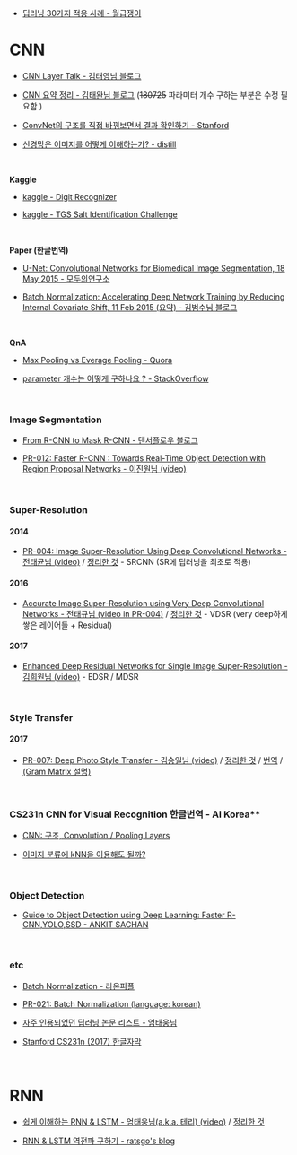 
- [딥러닝 30가지 적용 사례 - 월급쟁이](https://brunch.co.kr/@itschloe1/23)

# CNN

- [CNN Layer Talk - 김태영님 블로그](https://tykimos.github.io/2017/01/27/CNN_Layer_Talk/)

- [CNN 요약 정리 - 김태완님 블로그](http://taewan.kim/post/cnn/) (~~180725~~ 파라미터 개수 구하는 부분은 수정 필요함 )

- [ConvNet의 구조를 직접 바꿔보면서 결과 확인하기 - Stanford](https://cs.stanford.edu/people/karpathy/convnetjs/demo/cifar10.html)

- [신경망은 이미지를 어떻게 이해하는가? - distill](https://distill.pub/2017/feature-visualization/)

&nbsp;

**Kaggle**
- [kaggle - Digit Recognizer](./kaggle/Digit%20Recognizer/README.md)

- [kaggle - TGS Salt Identification Challenge](./kaggle/TGS%20Salt%20Identification%20Challenge/README.md)

&nbsp;

**Paper (한글번역)**

- [U-Net: Convolutional Networks for Biomedical
Image Segmentation, 18 May 2015 - 모두의연구소](https://modulabs-biomedical.github.io/U_Net)

- [Batch Normalization: Accelerating Deep Network Training by Reducing Internal Covariate Shift, 11 Feb 2015 (요약) - 김범수님 블로그](https://shuuki4.wordpress.com/2016/01/13/batch-normalization-%EC%84%A4%EB%AA%85-%EB%B0%8F-%EA%B5%AC%ED%98%84/)

&nbsp;

**QnA**

- [Max Pooling vs Everage Pooling  - Quora](https://www.quora.com/What-is-the-benefit-of-using-average-pooling-rather-than-max-pooling)

- [parameter 개수는 어떻게 구하나요 ? - StackOverflow](https://stackoverflow.com/questions/28232235/how-to-calculate-the-number-of-parameters-of-convolutional-neural-networks)

&nbsp;

### Image Segmentation

- [From R-CNN to Mask R-CNN - 텐서플로우 블로그](https://tensorflow.blog/2017/06/05/from-r-cnn-to-mask-r-cnn/)

- [PR-012: Faster R-CNN : Towards Real-Time Object Detection with Region Proposal Networks - 이진원님 (video)](https://youtu.be/kcPAGIgBGRs)


&nbsp;

### Super-Resolution

#### 2014

- [PR-004: Image Super-Resolution Using Deep Convolutional Networks - 전태균님 (video)](https://youtu.be/1jGr_OFyfa0) / [정리한 것](./note/PR-004%20Image%20Super-Resolution%20Using%20Deep%20Convolutional%20Networks%20-%20전태균님/README.md) - SRCNN (SR에 딥러닝을 최초로 적용)


#### 2016

- [Accurate Image Super-Resolution using Very Deep Convolutional Networks - 전태규님 (video in PR-004)]() / [정리한 것](./note/Accurate%20Image%20Super-Resolution%20using%20Very%20Deep%20Convolutional%20Networks%20(2016)%20-%20전태균님/README.md) - VDSR (very deep하게 쌓은 레이어들 + Residual)

#### 2017

- [Enhanced Deep Residual Networks for Single Image Super-Resolution - 김희원님 (video)](https://youtu.be/OMIqkn2DCUk) - EDSR / MDSR

&nbsp;

### Style Transfer

#### 2017

- [PR-007: Deep Photo Style Transfer - 김승일님 (video)](https://youtu.be/YF6nLVDlznE) / [정리한 것]() / [번역](https://github.com/bactoria/Paper-Translation/blob/master/papers/Deep%20Photo%20Style%20Transfer/README.md) / [(Gram Matrix 설명)](https://blog.naver.com/PostView.nhn?blogId=atelierjpro&logNo=221180412283&categoryNo=0&parentCategoryNo=0&viewDate=&currentPage=1&postListTopCurrentPage=1&from=postView)


&nbsp;

### CS231n CNN for Visual Recognition 한글번역 - AI Korea**

- [CNN: 구조, Convolution / Pooling Layers](http://aikorea.org/cs231n/convolutional-networks/)

- [이미지 분류에 kNN을 이용해도 될까?](http://aikorea.org/cs231n/classification/)

&nbsp;
&nbsp;

### Object Detection

- [Guide to Object Detection using Deep Learning: Faster R-CNN,YOLO,SSD - ANKIT SACHAN](http://cv-tricks.com/object-detection/faster-r-cnn-yolo-ssd/)

&nbsp;

### etc

- [Batch Normalization - 라온피플](http://blog.naver.com/PostView.nhn?blogId=laonple&logNo=220808903260&categoryNo=22&parentCategoryNo=0&viewDate=&currentPage=1&postListTopCurrentPage=1&from=postView)

- [PR-021: Batch Normalization (language: korean)](https://youtu.be/TDx8iZHwFtM)

- [자주 인용되었던 딥러닝 논문 리스트 - 엄태웅님](https://github.com/terryum/awesome-deep-learning-papers)

- [Stanford CS231n (2017) 한글자막](https://github.com/insurgent92/CS231N_17_KOR_SUB)



&nbsp;
&nbsp;
&nbsp;
&nbsp;

# RNN

- [쉽게 이해하는 RNN & LSTM - 엄태웅님(a.k.a. 테리) (video)](https://youtu.be/SoNtAjxA3Jo) / [정리한 것](./note/쉽게%20이해하는%20RNN%20&%20LSTM%20-%20엄태웅님(a.k.a.%20테리)/README.md)

- [RNN & LSTM 역전파 구하기 - ratsgo's blog](https://ratsgo.github.io/natural%20language%20processing/2017/03/09/rnnlstm/)
